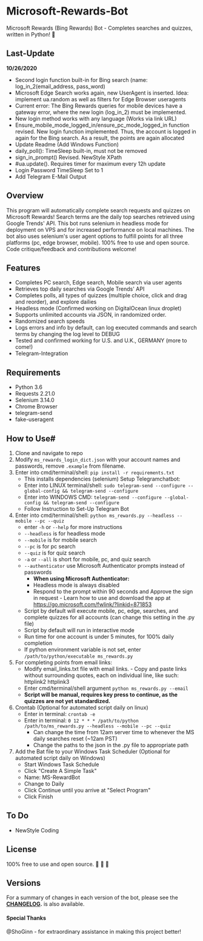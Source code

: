 # Microsoft-Rewards-Bot
Microsoft Rewards (Bing Rewards) Bot - Completes searches and quizzes, written in Python! :raised_hands:
## Last-Update
**10/26/2020**
- Second login function built-in for Bing search (name: log_in_2(email_address, pass_word)
- Microsoft Edge Search works again, new UserAgent is inserted. Idea: implement ua.random as well as filters for Edge Browser useragents
- Current error: The Bing Rewards queries for mobile devices have a gateway error, where the new login (log_in_2) must be implemented.
- New login method works with any language (Works via link URL)
- Ensure_mobile_mode_logged_in/ensure_pc_mode_logged_in function revised. New login function implemented. Thus, the account is logged in again for the Bing search. As a result, the points are again allocated
- Update Readme (Add Windows Function)
- daily_poll(): TimeSleep built-in, must not be removed
- sign_in_prompt() Revised. NewStyle XPath
- #ua.update(). Requires timer for maximum every 12h update
- Login Password TimeSleep Set to 1
- Add Telegram E-Mail Output

## Overview
This program will automatically complete search requests and quizzes on Microsoft Rewards! Search terms are the daily top searches retrieved using Google Trends' API. This bot runs selenium in headless mode for deployment on VPS and for increased performance on local machines. The bot also uses selenium's user agent options to fulfill points for all three platforms (pc, edge browser, mobile). 100% free to use and open source. Code critique/feedback and contributions welcome!
## Features
- Completes PC search, Edge search, Mobile search via user agents
- Retrieves top daily searches via Google Trends' API
- Completes polls, all types of quizzes (multiple choice, click and drag and reorder), and explore dailies
- Headless mode (Confirmed working on DigitalOcean linux droplet)
- Supports unlimited accounts via JSON, in randomized order.
- Randomized search speeds
- Logs errors and info by default, can log executed commands and search terms by changing the log level to DEBUG
- Tested and confirmed working for U.S. and U.K., GERMANY (more to come!)
- Telegram-Integration
## Requirements
- Python 3.6
- Requests 2.21.0
- Selenium 3.14.0
- Chrome Browser
- telegram-send
- fake-useragent
## How to Use#
1.  Clone and navigate to repo
2.  Modify `ms_rewards_login_dict.json` with your account names and passwords,
    remove `.example` from filename.
3.  Enter into cmd/terminal/shell: `pip install -r requirements.txt`
    - This installs dependencies (selenium)
    Setup Telegramchatbot: 
	- Enter into LINUX terminal/shell: `sudo telegram-send --configure --global-config && telegram-send --configure`
    - Enter into WINDOWS CMD: `telegram-send --configure --global-config && telegram-send --configure`
	- Follow Instruction to Set-Up Telegram Bot 
4.  Enter into cmd/terminal/shell: `python ms_rewards.py --headless --mobile --pc --quiz`
    - enter `-h` or `--help` for more instructions
    - `--headless` is for headless mode
    - `--mobile` is for mobile search
    - `--pc` is for pc search
    - `--quiz` is for quiz search
    - `-a` or `--all` is short for mobile, pc, and quiz search
    - `--authenticator` use Microsoft Authenticator prompts instead of
        passwords
        - **When using Microsoft Authenticator:**
        - Headless mode is always disabled
        - Respond to the prompt within 90 seconds and Approve the sign in request - Learn how to use and download the app at <https://go.microsoft.com/fwlink/?linkid=871853>
    - Script by default will execute mobile, pc, edge, searches, and complete quizzes for all accounts (can change this setting in the .py file)
    - Script by default will run in interactive mode
    - Run time for one account is under 5 minutes, for 100% daily completion
    - If python environment variable is not set, enter `/path/to/python/executable ms_rewards.py`
5.  For completing points from email links:
    - Modify email_links.txt file with email links. - Copy and paste links without surrounding quotes, each on individual line, like such:
          httplink2
          httplink3
    - Enter cmd/terminal/shell argument `python ms_rewards.py --email`
    - **Script will be manual, requires key press to continue, as the quizzes
      are not yet standardized.**
6.  Crontab (Optional for automated script daily on linux)
    - Enter in terminal: `crontab -e`
    - Enter in terminal: `0 12 * * * /path/to/python /path/to/ms_rewards.py --headless --mobile --pc --quiz`
      - Can change the time from 12am server time to whenever the MS daily searches reset (~12am PST)
      - Change the paths to the json in the .py file to appropriate path
7.  Add the Bat file to your Windows Task Scheduler (Optional for automated script daily on Windows)
    - Start Windows Task Schedule
    - Click "Create A Simple Task"
    - Name: MS-RewardBot
    - Change to Daily
    - Click Continue until you arrive at "Select Program"
    - Click Finish

## To Do
- NewStyle Coding
## License
100% free to use and open source. :see_no_evil: :hear_no_evil: :speak_no_evil:
## Versions
For a summary of changes in each version of the bot, please see the
**[CHANGELOG](CHANGELOG.md).**
is also available.
#### Special Thanks
@ShoGinn - for extraordinary assistance in making this project better!

